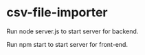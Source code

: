# csv-file-importer

Run node server.js to start server for backend.

Run npm start to start server for front-end.

